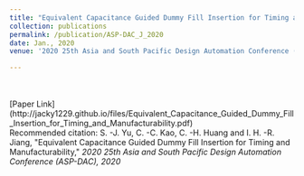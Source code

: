 ```yaml
---
title: "Equivalent Capacitance Guided Dummy Fill Insertion for Timing and Manufacturability"
collection: publications
permalink: /publication/ASP-DAC_J_2020
date: Jan., 2020
venue: '2020 25th Asia and South Pacific Design Automation Conference (ASP-DAC)'

---
```


<br>
<br>
[Paper Link](http://jacky1229.github.io/files/Equivalent_Capacitance_Guided_Dummy_Fill_Insertion_for_Timing_and_Manufacturability.pdf)
<br>
Recommended citation: S. -J. Yu, C. -C. Kao, C. -H. Huang and I. H. -R. Jiang, "Equivalent Capacitance Guided Dummy Fill Insertion for Timing and Manufacturability," <i>2020 25th Asia and South Pacific Design Automation Conference (ASP-DAC)<i>, 2020